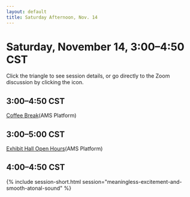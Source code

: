 ```yaml
---
layout: default
title: Saturday Afternoon, Nov. 14
---
```


# Saturday, November 14, 3:00–4:50 CST 

Click the triangle to see session details, or go directly to the Zoom discussion by clicking the <i class="fas fa-video"></i> icon.

## 3:00–4:50 CST
<p class="non-session"><a href="">Coffee Break</a><span class="room">(AMS Platform)</span></p>

## 3:00–5:00 CST
<p class="non-session"><a href="">Exhibit Hall Open Hours</a>(AMS Platform)</p>

## 4:00–4:50 CST
{% include session-short.html session="meaningless-excitement-and-smooth-atonal-sound" %}
